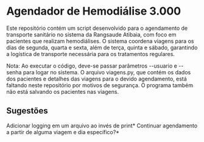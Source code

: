 # Agendador de Hemodiálise 3.000

Este repositório contém um script desenvolvido para o agendamento de transporte sanitário no sistema da Rangsaude Atibaia, com foco em pacientes que realizam hemodiálises. O sistema coordena viagens para os dias de segunda, quarta e sexta, além de terça, quinta e sábado, garantindo a logística de transporte necessária para os tratamentos regulares.

Nota: Ao executar o código, deve-se passar parâmetros --usuario e --senha para logar no sistema. O arquivo viagens.py, que contém os dados dos pacientes e detalhes das viagens para o devido agendamento, está faltando neste repositório por motivos de segurança. O programa também não está salvando os pacientes nas viagens.

## Sugestões
Adicionar logging em um arquivo ao invés de print*
Continuar agendamento a partir de alguma viagem e dia específico?*
